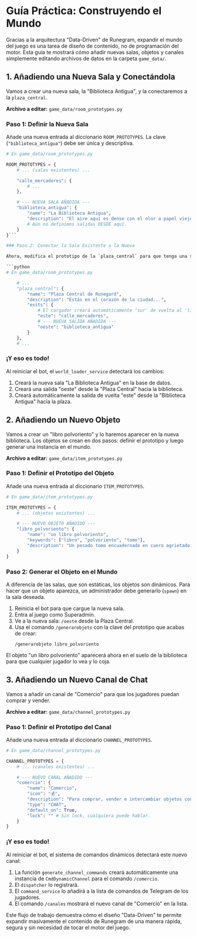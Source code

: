 # Guía Práctica: Construyendo el Mundo

Gracias a la arquitectura "Data-Driven" de Runegram, expandir el mundo del juego es una tarea de diseño de contenido, no de programación del motor. Esta guía te mostrará cómo añadir nuevas salas, objetos y canales simplemente editando archivos de datos en la carpeta `game_data/`.

## 1. Añadiendo una Nueva Sala y Conectándola

Vamos a crear una nueva sala, la "Biblioteca Antigua", y la conectaremos a la `plaza_central`.

**Archivo a editar:** `game_data/room_prototypes.py`

### Paso 1: Definir la Nueva Sala

Añade una nueva entrada al diccionario `ROOM_PROTOTYPES`. La clave (`"biblioteca_antigua"`) debe ser única y descriptiva.

```python
# En game_data/room_prototypes.py

ROOM_PROTOTYPES = {
    # ... (salas existentes) ...

    "calle_mercaderes": {
        # ...
    },

    # --- NUEVA SALA AÑADIDA ---
    "biblioteca_antigua": {
        "name": "La Biblioteca Antigua",
        "description": "El aire aquí es denso con el olor a papel viejo y polvo. Estanterías altísimas, repletas de tomos encuadernados en cuero, se pierden en la penumbra de las alturas."
        # Aún no definimos salidas DESDE aquí.
    }
}```

### Paso 2: Conectar la Sala Existente a la Nueva

Ahora, modifica el prototipo de la `plaza_central` para que tenga una salida que lleve a nuestra nueva biblioteca.

```python
# En game_data/room_prototypes.py

    # ...
    "plaza_central": {
        "name": "Plaza Central de Runegard",
        "description": "Estás en el corazón de la ciudad...",
        "exits": {
            # El cargador creará automáticamente 'sur' de vuelta al 'limbo'.
            "este": "calle_mercaderes",
            # --- NUEVA SALIDA AÑADIDA ---
            "oeste": "biblioteca_antigua"
        }
    },
    # ...
```

### ¡Y eso es todo!

Al reiniciar el bot, el `world_loader_service` detectará los cambios:
1.  Creará la nueva sala "La Biblioteca Antigua" en la base de datos.
2.  Creará una salida "oeste" desde la "Plaza Central" hacia la biblioteca.
3.  Creará automáticamente la salida de vuelta "este" desde la "Biblioteca Antigua" hacia la plaza.

## 2. Añadiendo un Nuevo Objeto

Vamos a crear un "libro polvoriento" y lo haremos aparecer en la nueva biblioteca. Los objetos se crean en dos pasos: definir el prototipo y luego generar una instancia en el mundo.

**Archivo a editar:** `game_data/item_prototypes.py`

### Paso 1: Definir el Prototipo del Objeto

Añade una nueva entrada al diccionario `ITEM_PROTOTYPES`.

```python
# En game_data/item_prototypes.py

ITEM_PROTOTYPES = {
    # ... (objetos existentes) ...

    # --- NUEVO OBJETO AÑADIDO ---
    "libro_polvoriento": {
        "name": "un libro polvoriento",
        "keywords": ["libro", "polvoriento", "tomo"],
        "description": "Un pesado tomo encuadernado en cuero agrietado. En su portada, apenas legible, se lee: 'Historias de la Primera Era'."
    }
}
```

### Paso 2: Generar el Objeto en el Mundo

A diferencia de las salas, que son estáticas, los objetos son dinámicos. Para hacer que un objeto aparezca, un administrador debe generarlo (`spawn`) en la sala deseada.

1.  Reinicia el bot para que cargue la nueva sala.
2.  Entra al juego como Superadmin.
3.  Ve a la nueva sala: `/oeste` desde la Plaza Central.
4.  Usa el comando `/generarobjeto` con la clave del prototipo que acabas de crear:
    ```
    /generarobjeto libro_polvoriento
    ```
El objeto "un libro polvoriento" aparecerá ahora en el suelo de la biblioteca para que cualquier jugador lo vea y lo coja.

## 3. Añadiendo un Nuevo Canal de Chat

Vamos a añadir un canal de "Comercio" para que los jugadores puedan comprar y vender.

**Archivo a editar:** `game_data/channel_prototypes.py`

### Paso 1: Definir el Prototipo del Canal

Añade una nueva entrada al diccionario `CHANNEL_PROTOTYPES`.

```python
# En game_data/channel_prototypes.py

CHANNEL_PROTOTYPES = {
    # ... (canales existentes) ...

    # --- NUEVO CANAL AÑADIDO ---
    "comercio": {
        "name": "Comercio",
        "icon": "💰",
        "description": "Para comprar, vender e intercambiar objetos con otros jugadores.",
        "type": "CHAT",
        "default_on": True,
        "lock": "" # Sin lock, cualquiera puede hablar.
    }
}
```

### ¡Y eso es todo!

Al reiniciar el bot, el sistema de comandos dinámicos detectará este nuevo canal:
1.  La función `generate_channel_commands` creará automáticamente una instancia de `CmdDynamicChannel` para el comando `/comercio`.
2.  El `dispatcher` lo registrará.
3.  El `command_service` lo añadirá a la lista de comandos de Telegram de los jugadores.
4.  El comando `/canales` mostrará el nuevo canal de "Comercio" en la lista.

Este flujo de trabajo demuestra cómo el diseño "Data-Driven" te permite expandir masivamente el contenido de Runegram de una manera rápida, segura y sin necesidad de tocar el motor del juego.